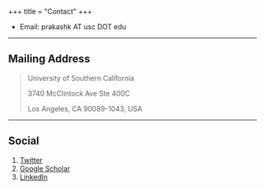 +++
title = "Contact"
+++

* Email: prakashk AT usc DOT edu

---

## Mailing Address

> University of Southern California 
>
> 3740 McClintock Ave Ste 400C
>
> Los Angeles, CA 90089-1043, USA

---

## Social
1. [Twitter](https://twitter.com/pkash16)
2. [Google Scholar](https://scholar.google.com/citations?hl=en&user=Krw4u7YAAAAJ)
3. [LinkedIn](https://www.linkedin.com/in/prakash-kumar-390b48127/) 
